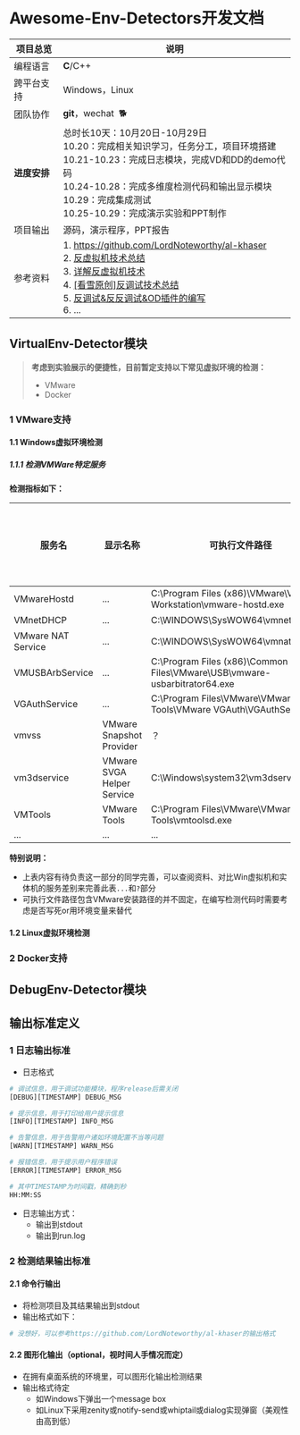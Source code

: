 # Awesome-Env-Detectors开发文档

| 项目总览     | 说明                                                         |
| ------------ | ------------------------------------------------------------ |
| 编程语言     | **C**/C++                                                    |
| 跨平台支持   | Windows，Linux                                               |
| 团队协作     | **git**，wechat ​ :dog2:                                      |
| **进度安排** | 总时长10天：10月20日-10月29日<br>10.20：完成相关知识学习，任务分工，项目环境搭建<br>10.21-10.23：完成日志模块，完成VD和DD的demo代码<br>10.24-10.28：完成多维度检测代码和输出显示模块<br>10.29：完成集成测试<br>10.25-10.29：完成演示实验和PPT制作 |
| 项目输出     | 源码，演示程序，PPT报告                                      |
| 参考资料     | 1. https://github.com/LordNoteworthy/al-khaser<br>2. [反虚拟机技术总结](https://zhuanlan.zhihu.com/p/35423785)<br>3. [详解反虚拟机技术](https://blog.csdn.net/qq_32400847/article/details/52830990)<br>4. [[看雪原创]反调试技术总结](https://bbs.pediy.com/thread-225740.htm)<br>5. [反调试&反反调试&OD插件的编写](https://knocked.github.io/2020/01/02/%E5%8F%8D%E8%B0%83%E8%AF%95&%E5%8F%8D%E5%8F%8D%E8%B0%83%E8%AF%95&OD%E6%8F%92%E4%BB%B6%E7%9A%84%E7%BC%96%E5%86%99/)<br>6. ... |

## VirtualEnv-Detector模块

> **考虑到实验展示的便捷性，目前暂定支持以下常见虚拟环境的检测：**
>
> - VMware
> - Docker

### 1 VMware支持

#### 1.1 Windows虚拟环境检测

##### 1.1.1 检测VMWare特定服务

**检测指标如下：**

| 服务名             | 显示名称                   | 可执行文件路径                                               | 是否存在于VM | 是否存在于REAL |
| ------------------ | -------------------------- | ------------------------------------------------------------ | ------------ | -------------- |
| VMwareHostd        | ...                        | C:\Program Files (x86)\VMware\VMware Workstation\vmware-hostd.exe | 否           | 是             |
| VMnetDHCP          | ...                        | C:\WINDOWS\SysWOW64\vmnetdhcp.exe                            | 否           | 是             |
| VMware NAT Service | ...                        | C:\WINDOWS\SysWOW64\vmnat.exe                                | 否           | 是             |
| VMUSBArbService    | ...                        | C:\Program Files (x86)\Common Files\VMware\USB\vmware-usbarbitrator64.exe | ？           | 是             |
| VGAuthService      | ...                        | C:\Program Files\VMware\VMware Tools\VMware VGAuth\VGAuthService.exe | 是           | ？             |
| vmvss              | VMware Snapshot Provider   | ？                                                           | 是           | ？             |
| vm3dservice        | VMware SVGA Helper Service | C:\Windows\system32\vm3dservice.exe                          | 是           | 否             |
| VMTools            | VMware Tools               | C:\Program Files\VMware\VMware Tools\vmtoolsd.exe            | 是           | 否             |
| ...                | ...                        | ...                                                          | ...          | ...            |

**特别说明：**

- 上表内容有待负责这一部分的同学完善，可以查阅资料、对比Win虚拟机和实体机的服务差别来完善此表`...`和`?`部分
- 可执行文件路径包含VMware安装路径的并不固定，在编写检测代码时需要考虑是否写死or用环境变量来替代



#### 1.2 Linux虚拟环境检测



### 2 Docker支持



## DebugEnv-Detector模块



## 输出标准定义

### 1 日志输出标准

- 日志格式

```bash
# 调试信息，用于调试功能模块，程序release后需关闭
[DEBUG][TIMESTAMP] DEBUG_MSG

# 提示信息，用于打印给用户提示信息
[INFO][TIMESTAMP] INFO_MSG

# 告警信息，用于告警用户诸如环境配置不当等问题
[WARN][TIMESTAMP] WARN_MSG

# 报错信息，用于提示用户程序错误
[ERROR][TIMESTAMP] ERROR_MSG

# 其中TIMESTAMP为时间戳，精确到秒
HH:MM:SS
```

- 日志输出方式：
	- 输出到stdout
	- 输出到run.log

### 2 检测结果输出标准

#### 2.1 命令行输出

- 将检测项目及其结果输出到stdout
- 输出格式如下：

```bash
# 没想好，可以参考https://github.com/LordNoteworthy/al-khaser的输出格式
```

#### 2.2 图形化输出（optional，视时间人手情况而定）

- 在拥有桌面系统的环境里，可以图形化输出检测结果
- 输出格式待定
	- 如Windows下弹出一个message box
	- 如Linux下采用zenity或notify-send或whiptail或dialog实现弹窗（美观性由高到低）